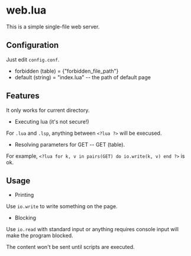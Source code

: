# web.lua
This is a simple single-file web server.

## Configuration
Just edit `config.conf`.
* forbidden (table) = {"forbidden_file_path"}
* default (string) = "index.lua" -- the path of default page

## Features
It only works for current directory.

* Executing lua (it's not secure!)

For `.lua` and `.lsp`, anything between `<?lua ?>` will be execused.

* Resolving parameters for GET -- GET (table).

For example, `<?lua for k, v in pairs(GET) do io.write(k, v) end ?>` is ok.

## Usage
* Printing

Use `io.write` to write something on the page.

* Blocking

Use `io.read` with standard input or anything requires console input will make the program blocked.

The content won't be sent until scripts are executed.
